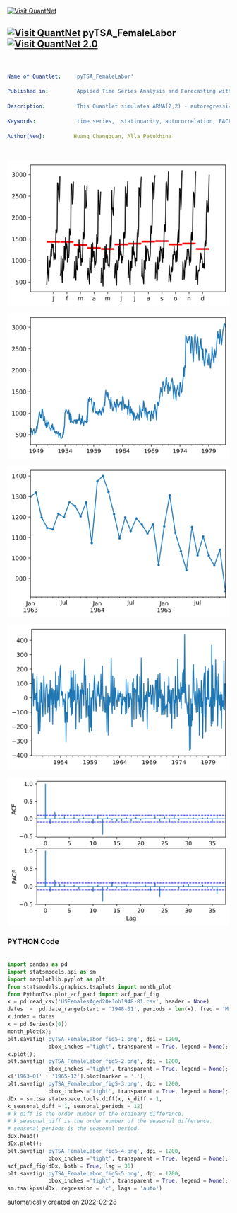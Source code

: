 [<img src="https://github.com/QuantLet/Styleguide-and-FAQ/blob/master/pictures/banner.png" width="888" alt="Visit QuantNet">](http://quantlet.de/)

## [<img src="https://github.com/QuantLet/Styleguide-and-FAQ/blob/master/pictures/qloqo.png" alt="Visit QuantNet">](http://quantlet.de/) **pyTSA_FemaleLabor** [<img src="https://github.com/QuantLet/Styleguide-and-FAQ/blob/master/pictures/QN2.png" width="60" alt="Visit QuantNet 2.0">](http://quantlet.de/)

```yaml


Name of Quantlet:    'pyTSA_FemaleLabor'

Published in:        'Applied Time Series Analysis and Forecasting with Python'

Description:         'This Quantlet simulates ARMA(2,2) - autoregressive moving average process and draws the true ACF and PACF'

Keywords:            'time series,  stationarity, autocorrelation, PACF, ACF, simulation, stochastic process, ARMA, moving average, autoregression'

Author[New]:         Huang Changquan, Alla Petukhina




```

![Picture1](pyTSA_FemaleLabor_fig5-1.png)

![Picture2](pyTSA_FemaleLabor_fig5-2.png)

![Picture3](pyTSA_FemaleLabor_fig5-3.png)

![Picture4](pyTSA_FemaleLabor_fig5-4.png)

![Picture5](pyTSA_FemaleLabor_fig5-5.png)

### PYTHON Code
```python

import pandas as pd
import statsmodels.api as sm
import matplotlib.pyplot as plt
from statsmodels.graphics.tsaplots import month_plot
from PythonTsa.plot_acf_pacf import acf_pacf_fig
x = pd.read_csv('USFemalesAged20+Job1948-81.csv', header = None)
dates  =  pd.date_range(start = '1948-01', periods = len(x), freq = 'M')
x.index = dates
x = pd.Series(x[0])
month_plot(x); 
plt.savefig('pyTSA_FemaleLabor_fig5-1.png', dpi = 1200, 
             bbox_inches ='tight', transparent = True, legend = None); plt.show()
x.plot(); 
plt.savefig('pyTSA_FemaleLabor_fig5-2.png', dpi = 1200, 
             bbox_inches ='tight', transparent = True, legend = None); plt.show()
x['1963-01' : '1965-12'].plot(marker = '.'); 
plt.savefig('pyTSA_FemaleLabor_fig5-3.png', dpi = 1200, 
             bbox_inches ='tight', transparent = True, legend = None); plt.show()
dDx = sm.tsa.statespace.tools.diff(x, k_diff = 1,
k_seasonal_diff = 1, seasonal_periods = 12)
# k_diff is the order number of the ordinary difference.
# k_seasonal_diff is the order number of the seasonal difference.
# seasonal_periods is the seasonal period.
dDx.head()
dDx.plot(); 
plt.savefig('pyTSA_FemaleLabor_fig5-4.png', dpi = 1200, 
             bbox_inches ='tight', transparent = True, legend = None); plt.show()
acf_pacf_fig(dDx, both = True, lag = 36)
plt.savefig('pyTSA_FemaleLabor_fig5-5.png', dpi = 1200, 
             bbox_inches ='tight', transparent = True, legend = None);
sm.tsa.kpss(dDx, regression = 'c', lags = 'auto')

```

automatically created on 2022-02-28